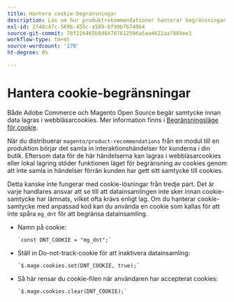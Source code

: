 ```yaml
---
title: Hantera cookie-begränsningar
description: Läs om hur produktrekommendationer hanterar begränsningar av cookies.
exl-id: 2f48c47c-569b-455c-a589-8f99b7b74064
source-git-commit: 78f226465b9d84707612596a5aa4622aa7869ee1
workflow-type: tm+mt
source-wordcount: '170'
ht-degree: 0%

---
```


# Hantera cookie-begränsningar

Både Adobe Commerce och Magento Open Source begär samtycke innan data lagras i webbläsarcookies. Mer information finns i [Begränsningsläge för cookie](https://experienceleague.adobe.com/docs/commerce-admin/start/compliance/privacy/compliance-cookie-law.html).

När du distribuerar `magento/product-recommendations` från en modul till en produktion börjar det samla in interaktionshändelser för kunderna i din butik. Eftersom data för de här händelserna kan lagras i webbläsarcookies eller lokal lagring stöder funktionen läget för begränsning av cookies genom att inte samla in händelser förrän kunden har gett sitt samtycke till cookies.

Detta kanske inte fungerar med cookie-lösningar från tredje part. Det är varje handlares ansvar att se till att datainsamlingen inte sker innan cookie-samtycke har lämnats, vilket ofta krävs enligt lag. Om du hanterar cookie-samtycke med anpassad kod kan du använda en cookie som kallas för att inte spåra `mg_dnt` för att begränsa datainsamling.

- Namn på cookie:

  ```text
  `const DNT_COOKIE = "mg_dnt";`
  ```

- Ställ in Do-not-track-cookie för att inaktivera datainsamling:

  ```text
  `$.mage.cookies.set(DNT_COOKIE, true);`
  ```

- Så här rensar du cookie-filen när användaren har accepterat cookies:

  ```text
  `$.mage.cookies.clear(DNT_COOKIE);`
  ```
